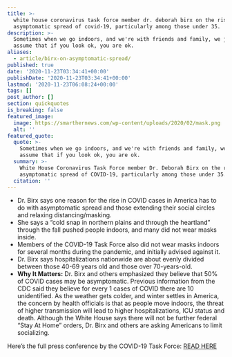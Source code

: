 ```yaml
---
title: >-
  white house coronavirus task force member dr. deborah birx on the risk of
  asymptomatic spread of covid-19, particularly among those under 35.
description: >-
  Sometimes when we go indoors, and we're with friends and family, we just
  assume that if you look ok, you are ok.
aliases:
  - article/birx-on-asymptomatic-spread/
published: true
date: '2020-11-23T03:34:41+00:00'
publishDate: '2020-11-23T03:34:41+00:00'
lastmod: '2020-11-23T06:08:24+00:00'
tags: []
post_author: []
section: quickquotes
is_breaking: false
featured_image:
  image: https://smarthernews.com/wp-content/uploads/2020/02/mask.png
  alt: ''
featured_quote:
  quote: >-
    Sometimes when we go indoors, and we're with friends and family, we just
    assume that if you look ok, you are ok.
  summary: >-
    White House Coronavirus Task Force member Dr. Deborah Birx on the risk of
    asymptomatic spread of COVID-19, particularly among those under 35.
  citation: ''
---
```

*   Dr. Birx says one reason for the rise in COVID cases in America has to do with asymptomatic spread and those extending their social circles and relaxing distancing/masking.
*   She says a “cold snap in northern plains and through the heartland” through the fall pushed people indoors, and many did not wear masks inside.
*   Members of the COVID-19 Task Force also did not wear masks indoors for several months during the pandemic, and initially advised against it.
*   Dr. Birx says hospitalizations nationwide are about evenly divided between those 40-69 years old and those over 70-years-old.
*   **Why It Matters:** Dr. Birx and others emphasized they believe that 50% of COVID cases may be asymptomatic. Previous information from the CDC said they believe for every 1 cases of COVID there are 10 unidentified. As the weather gets colder, and winter settles in America, the concern by health officials is that as people move indoors, the threat of higher transmission will lead to higher hospitalizations, ICU status and death. Although the White House says there will not be further federal “Stay At Home” orders, Dr. Birx and others are asking Americans to limit socializing.

Here’s the full press conference by the COVID-19 Task Force: [READ HERE](\"https://www.whitehouse.gov/briefings-statements/press-briefing-vice-president-pence-members-coronavirus-task-force-november-19-2020/\")